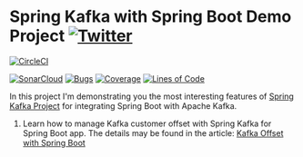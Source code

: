 # Spring Kafka with Spring Boot Demo Project [![Twitter](https://img.shields.io/twitter/follow/piotr_minkowski.svg?style=social&logo=twitter&label=Follow%20Me)](https://twitter.com/piotr_minkowski)

[![CircleCI](https://circleci.com/gh/piomin/sample-spring-boot-kafka.svg?style=svg)](https://circleci.com/gh/piomin/sample-spring-boot-kafka)

[![SonarCloud](https://sonarcloud.io/images/project_badges/sonarcloud-black.svg)](https://sonarcloud.io/dashboard?id=piomin_sample-spring-boot-kafka)
[![Bugs](https://sonarcloud.io/api/project_badges/measure?project=piomin_sample-spring-boot-kafka&metric=bugs)](https://sonarcloud.io/dashboard?id=piomin_sample-spring-boot-kafka)
[![Coverage](https://sonarcloud.io/api/project_badges/measure?project=piomin_sample-spring-boot-kafka&metric=coverage)](https://sonarcloud.io/dashboard?id=piomin_sample-spring-boot-kafka)
[![Lines of Code](https://sonarcloud.io/api/project_badges/measure?project=piomin_sample-spring-boot-kafka&metric=ncloc)](https://sonarcloud.io/dashboard?id=piomin_sample-spring-boot-kafka)

In this project I'm demonstrating you the most interesting features of [Spring Kafka Project](https://spring.io/projects/spring-kafka) for integrating Spring Boot with Apache Kafka.

1. Learn how to manage Kafka customer offset with Spring Kafka for Spring Boot app. The details may be found in the article: [Kafka Offset with Spring Boot](https://piotrminkowski.com/2024/03/11/kafka-offset-with-spring-boot/)